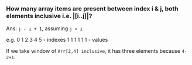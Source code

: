 
### How many array items are present between index i & j, both elements inclusive i.e. |[i..j]|?

Ans: `j - i + 1`, assuming `j > i`

e.g.
0 1 2 3 4 5 - indexes
1 1 1 1 1 1 - values

If we take window of `Arr[2,4] inclusive`,
it has three elements because `4-2+1`.




